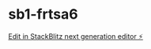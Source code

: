 # sb1-frtsa6

[Edit in StackBlitz next generation editor ⚡️](https://stackblitz.com/~/github.com/bipash28/sb1-frtsa6)